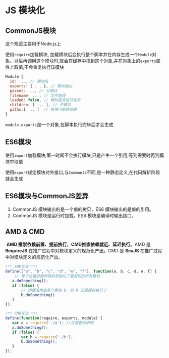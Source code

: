 # JS 模块化

## CommonJS模块

这个规范主要用于Node.js上

使用`require`加载模块, 加载模块后会执行整个脚本并在内存生成一个`Module`对象。以后再调用这个模块时,就会在缓存中找到这个对象,并在对象上的`exports`属性上取值,不会重复执行该模块

```javascript
Module {
  id: ..., // 模块名
  exports: { ... }, // 模块输出
  parent: ..., // 父模块
  filename: ..., // 文件路径
  loaded: false, // 模块是否运行完毕
  children: [ ... ], // 子模块
  paths:[ ... ]  // 模块可能的位置
}
```

`module.exports`是一个对象,在脚本执行完毕后才会生成

## ES6模块

使用`import`加载模块,第一时间不会执行模块,只是产生一个引用,等到需要时再到模块中取值

使用`export`规定模块对外接口,与`CommonJS`不同,是一种静态定义,在代码解析阶段就会生成

## ES6模块与CommonJS差异

1. CommonJS 模块输出的是一个值的拷贝，ES6 模块输出的是值的引用。
2. CommonJS 模块是运行时加载，ES6 模块是编译时输出接口。

## AMD & CMD

​ **AMD 推崇依赖前置、提前执行**，**CMD推崇依赖就近、延迟执行**。AMD 是 **RequireJS** 在推广过程中对模块定义的规范化产出。CMD 是 **SeaJS** 在推广过程中对模块定义的规范化产出。

```javascript
/** AMD写法 **/
define(["a", "b", "c", "d", "e", "f"], function(a, b, c, d, e, f) { 
    // 等于在最前面声明并初始化了要用到的所有模块
   a.doSomething();
   if (false) {
       // 即便没用到某个模块 b，但 b 还是提前执行了
       b.doSomething()
   } 
});

/** CMD写法 **/
define(function(require, exports, module) {
   var a = require('./a'); //在需要时申明
   a.doSomething();
   if (false) {
       var b = require('./b');
       b.doSomething();
   }
});
```
